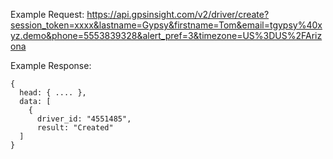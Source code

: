 Example Request: https://api.gpsinsight.com/v2/driver/create?session_token=xxxx&lastname=Gypsy&firstname=Tom&email=tgypsy%40xyz.demo&phone=5553839328&alert_pref=3&timezone=US%3DUS%2FArizona

Example Response:

    {
      head: { .... },
      data: [
        {
          driver_id: "4551485",
          result: "Created"
      ]
    }
